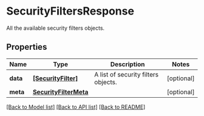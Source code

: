 # SecurityFiltersResponse

All the available security filters objects.

## Properties
Name | Type | Description | Notes
------------ | ------------- | ------------- | -------------
**data** | [**[SecurityFilter]**](SecurityFilter.md) | A list of security filters objects. | [optional] 
**meta** | [**SecurityFilterMeta**](SecurityFilterMeta.md) |  | [optional] 

[[Back to Model list]](README.md#documentation-for-models) [[Back to API list]](README.md#documentation-for-api-endpoints) [[Back to README]](README.md)


